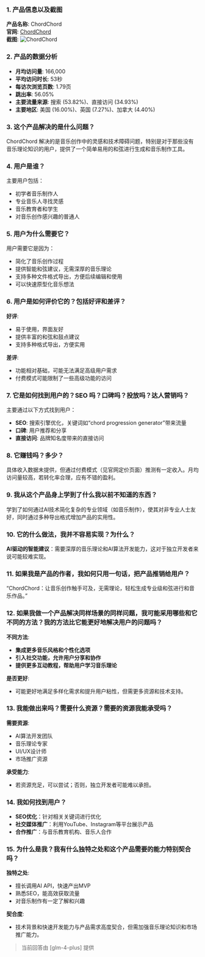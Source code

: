 ### 1. 产品信息以及截图

**产品名称**: ChordChord  
**官网**: [ChordChord](https://chordchord.com)  
**截图**: ![ChordChord](https://cdn-images.toolify.ai/170350404038137108.jpg)

### 2. 产品的数据分析

- **月均访问量**: 166,000
- **平均访问时长**: 53秒
- **每访次浏览页数**: 1.79页
- **跳出率**: 56.05%
- **主要流量来源**: 搜索 (53.82%)、直接访问 (34.93%)
- **主要地区**: 美国 (16.00%)、英国 (7.27%)、加拿大 (4.40%)

### 3. 这个产品解决的是什么问题？

ChordChord 解决的是音乐创作中的灵感和技术障碍问题，特别是对于那些没有音乐理论知识的用户，提供了一个简单易用的和弦进行生成和音乐制作工具。

### 4. 用户是谁？

主要用户包括：
- 初学者音乐制作人
- 专业音乐人寻找灵感
- 音乐教育者和学生
- 对音乐创作感兴趣的普通人

### 5. 用户为什么需要它？

用户需要它是因为：
- 简化了音乐创作过程
- 提供智能和弦建议，无需深厚的音乐理论
- 支持多种文件格式导出，方便后续编辑和使用
- 可以快速原型化音乐想法

### 6. 用户是如何评价它的？包括好评和差评？

**好评**:
- 易于使用，界面友好
- 提供丰富的和弦和鼓点建议
- 支持多种格式导出，方便实用

**差评**:
- 功能相对基础，可能无法满足高级用户需求
- 付费模式可能限制了一些高级功能的访问

### 7. 它是如何找到用户的？SEO 吗？口碑吗？投放吗？达人营销吗？

主要通过以下方式找到用户：
- **SEO**: 搜索引擎优化，关键词如“chord progression generator”带来流量
- **口碑**: 用户推荐和分享
- **直接访问**: 品牌知名度带来的直接访问

### 8. 它赚钱吗？多少？

具体收入数据未提供，但通过付费模式（见官网定价页面）推测有一定收入。月均访问量较高，若转化率合理，应有不错的盈利。

### 9. 我从这个产品身上学到了什么我以前不知道的东西？

学到了如何通过AI技术简化复杂的专业领域（如音乐制作），使其对非专业人士友好，同时通过多种导出格式增加产品的实用性。

### 10. 它的什么做法，我并不容易实现？为什么？

**AI驱动的智能建议**：需要深厚的音乐理论和AI算法开发能力，这对于独立开发者来说可能较难实现。

### 11. 如果我是产品的作者，我如何只用一句话，把产品推销给用户？

“ChordChord：让音乐创作触手可及，无需理论，轻松生成专业级和弦进行和音乐作品。”

### 12. 如果我做一个产品解决同样场景的同样问题，我可能采用哪些和它不同的方法？我的方法比它能更好地解决用户的问题吗？

**不同方法**:
- **集成更多音乐风格和个性化选项**
- **引入社交功能，允许用户分享和协作**
- **提供更多互动教程，帮助用户学习音乐理论**

**是否更好**:
- 可能更好地满足多样化需求和提升用户粘性，但需更多资源和技术支持。

### 13. 我能做出来吗？需要什么资源？需要的资源我能承受吗？

**需要资源**:
- AI算法开发团队
- 音乐理论专家
- UI/UX设计师
- 市场推广资源

**承受能力**:
- 若资源充足，可以尝试；否则，独立开发者可能难以承担。

### 14. 我如何找到用户？

- **SEO优化**：针对相关关键词进行优化
- **社交媒体推广**：利用YouTube、Instagram等平台展示产品
- **合作推广**：与音乐教育机构、音乐人合作

### 15. 为什么是我？我有什么独特之处和这个产品需要的能力特别契合吗？

**独特之处**:
- 擅长调用AI API，快速产出MVP
- 熟悉SEO，能高效获取流量
- 对音乐制作有一定了解和兴趣

**契合度**:
- 技术背景和快速开发能力与产品需求高度契合，但需加强音乐理论知识和市场推广能力。

> 当前回答由 [glm-4-plus] 提供